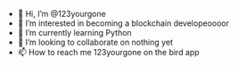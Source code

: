 - 👋 Hi, I’m @123yourgone
- 👀 I’m interested in becoming a blockchain developeoooor
- 🌱 I’m currently learning Python
- 💞️ I’m looking to collaborate on nothing yet
- 📫 How to reach me 123yourgone on the bird app

<!---
123yourgone/123yourgone is a ✨ special ✨ repository because its `README.md` (this file) appears on your GitHub profile.
You can click the Preview link to take a look at your changes.
--->
